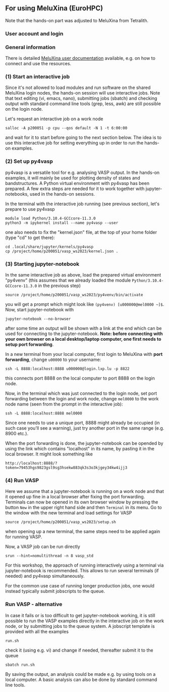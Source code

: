 ## For using MeluXina (EuroHPC)

Note that the hands-on part was adjusted to MeluXina from Tetralith. 

### User account and login

### General information
There is detailed [MeluXina user documentation](https://docs.lxp.lu/) available, e.g. on how to connect and use the resources.

### (1) Start an interactive job
Since it's not allowed to load modules and run software on the shared MeluXina login nodes, the hands-on session will use interactive jobs.
Note that text editing (vi, emacs, nano), submitting jobs (sbatch) and checking output with standard command line tools (grep, less, awk) are still possible on the login node.

Let's request an interactive job on a work node

    salloc -A p200051 -p cpu --qos default -N 1 -t 6:00:00

and wait for it to start before going to the next section below. The idea is to use this interactive job for setting everything up in order to run the hands-on examples.

### (2) Set up py4vasp 
py4vasp is a versatile tool for e.g. analysing VASP output. In the hands-on examples, it will mainly be used for plotting density of states and bandstructures.
A Python virtual environment with py4vasp has been prepared. A few extra steps are needed for it to work together with jupyter-notebooks, used in the hands-on sessions.

In the terminal with the interactive job running (see previous section), let's prepare to use py4vasp

    module load Python/3.10.4-GCCcore-11.3.0
    python3 -m ipykernel install --name py4vasp --user

one also needs to fix the "kernel.json" file, at the top of your home folder (type "cd" to get there):

    cd .local/share/jupyter/kernels/py4vasp
    cp /project/home/p200051/vasp_ws2023/kernel.json .

### (3) Starting jupyter-notebook
In the same interactive job as above, load the prepared virtual environment "py4venv" (this assumes that we already loaded the module `Python/3.10.4-GCCcore-11.3.0` in the previous step)

    source /project/home/p200051/vasp_ws2023/py4venv/bin/activate

you will get a prompt which might look like `(py4venv) [u000000@mel0000 ~]$`. Now, start jupyter-notebook with

    jupyter-notebook --no-browser

after some time an output will be shown with a link at the end which can be used for connecting to the jupyter-notebook. **Note: before connecting with your own browser on a local desktop/laptop computer, one first needs to setup port forwarding**.

In a new terminal from your local computer, first login to MeluXina with **port forwarding**, change `u00000` to your username:

    ssh -L 8888:localhost:8888 u000000@login.lxp.lu -p 8822

this connects port 8888 on the local computer to port 8888 on the login node.

Now, in the terminal which was just connected to the login node, set port forwarding between the login and work node, change `mel0000` to the work node name (seen from the prompt in the interactive job):

    ssh -L 8888:localhost:8888 mel0000

Since one needs to use a unique port, 8888 might already be occupied (in such case you'll see a warning), just try another port in the same range (e.g. 8900 etc.).

When the port forwarding is done, the jupyter-notebook can be opended by using the link which contains "localhost" in its name, by pasting it in the local browser. It might look something like

    http://localhost:8888/?token=79453hgs9823gsl9sg3hsekw883qk3s3o3kjgey34kw4ijj3

### (4) Run VASP 
Here we assume that a jupyter-notebook is running on a work node and that it opened up fine in a local browser after fixing the port forwarding.
Terminals can now be opened in its own browser window by pressing the button `New` in the upper right hand side and then `Terminal` in its menu.
Go to the window with the new terminal and load settings for VASP

    source /project/home/p200051/vasp_ws2023/setup.sh

when opening up a new terminal, the same steps need to be applied again for running VASP.

Now, a VASP job can be run directly

    srun --hint=nomultithread -n 8 vasp_std

For this workshop, the approach of running interactively using a terminal via jupyter-notebook is recommended.
This allows to run several terminals (if needed) and py4vasp simultaneously.

For the common use case of running longer production jobs, one would instead typically submit jobscripts to the queue. 

### Run VASP - alternative
In case it fails or is too difficult to get jupyter-notebook working, it is still possible to run the VASP examples directly in the interactive job on the work node, or by submitting jobs to the queue system. A jobscript template is provided with all the examples

    run.sh

check it (using e.g. vi) and change if needed, thereafter submit it to the queue

    sbatch run.sh

By saving the output, an analysis could be made e.g. by using tools on a local computer. A basic analysis can also be done by standard command line tools.

